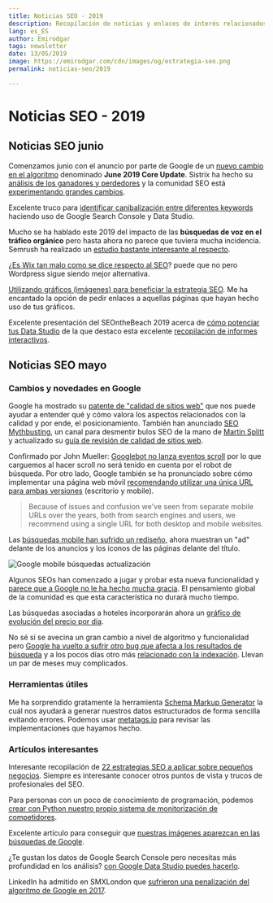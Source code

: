 ```yaml
---
title: Noticias SEO - 2019
description: Recopilación de noticias y enlaces de interés relacionados con el SEO y Marketing digital
lang: es_ES
author: Emirodgar
tags: newsletter
date: 13/05/2019
image: https://emirodgar.com/cdn/images/og/estrategia-seo.png
permalink: noticias-seo/2019

---
```


# Noticias SEO - 2019


## Noticias SEO junio

Comenzamos junio con el anuncio por parte de Google de un [nuevo cambio en el algoritmo](https://twitter.com/searchliaison/status/1135275028834947073) denominado **June 2019 Core Update**. Sistrix ha hecho su [análisis de los ganadores y perdedores](https://www.sistrix.com/blog/google-core-update-more-content-and-news-sites-affected/) y la comunidad SEO está [experimentando grandes cambios](https://www.seroundtable.com/google-june-2019-core-update-big-27682.html).

Excelente truco para [identificar canibalización entre diferentes keywords](https://strategiq.co/how-to-identify-keyword-cannibalisation/) haciendo uso de Google Search Console y Data Studio.

Mucho se ha hablado este 2019 del impacto de las **búsquedas de voz en el tráfico orgánico** pero hasta ahora no parece que tuviera mucha incidencia. Semrush ha realizado un [estudio bastante interesante al respecto](https://www.semrush.com/blog/voice-search-study/).

¿[Es Wix tan malo como se dice respecto al SEO](https://ahrefs.com/blog/wix-seo/)? puede que no pero Wordpress sigue siendo mejor alternativa.

[Utilizando gráficos (imágenes) para beneficiar la estrategia SEO](https://www.semrush.com/blog/how-to-add-faq-schema-google-tag-manager). Me ha encantado la opción de pedir enlaces a aquellas páginas que hayan hecho uso de tus gráficos. 

Excelente presentación del SEOntheBeach 2019 acerca de [cómo potenciar tus Data Studio](https://es.slideshare.net/Memoriq/data-studio-al-rescate-seonthebeach-2019) de la que destaco esta excelente [recopilación de informes interactivos](https://datastudio.google.com/u/0/reporting/0B2lgFyX5qOqhbFE5RllsdFdtMXc/page/RKdH).



## Noticias SEO mayo

### Cambios y novedades en Google

Google ha mostrado su [patente de "calidad de sitios web"](https://patents.google.com/patent/US9031929B1/en) que nos puede ayudar a entender qué y cómo valora los aspectos relacionados con la calidad y por ende, el posicionamiento. También han anunciado [SEO Mythbusting](https://www.youtube.com/watch?v=zEEaq6F4Jio), un canal para desmentir bulos SEO de la mano de [Martin Splitt](https://twitter.com/g33konaut?lang=es) y actualizado su [guía de revisión de calidad de sitios web](https://static.googleusercontent.com/media/www.google.com/en//insidesearch/howsearchworks/assets/searchqualityevaluatorguidelines.pdf).

Confirmado por John Mueller: [Googlebot no lanza eventos scroll](https://twitter.com/JohnMu/status/1128375878000443394) por lo que carguemos al hacer scroll no será tenido en cuenta por el robot de búsqueda. Por otro lado, Google también se ha pronunciado sobre cómo implementar una página web móvil [recomendando utilizar una única URL para ambas versiones](https://webmasters.googleblog.com/2019/05/mobile-first-indexing-by-default-for.html) (escritorio y mobile).

> Because of issues and confusion we've seen from separate mobile URLs over the years, both from search engines and users, we recommend using a single URL for both desktop and mobile websites.

Las [búsquedas mobile han sufrido un rediseño](https://www.blog.google/products/search/new-design-google-search/), ahora muestran un "ad" delante de los anuncios y los iconos de las páginas delante del título.

![Google mobile búsquedas actualización](https://storage.googleapis.com/gweb-uniblog-publish-prod/images/keyword_assets_1445x1720.max-1000x1000.jpg)

Algunos SEOs han comenzado a jugar y probar esta nueva funcionalidad y [parece que a Google no le ha hecho mucha gracia](https://twitter.com/dannysullivan/status/1133034130235486209?ref_src=twsrc%5Etfw%7Ctwcamp%5Etweetembed%7Ctwterm%5E1133034130235486209%7Ctwgr%5E393039363b74776565745f6d65646961&ref_url=https://courses.mariehaynes.com/search-news-you-can-use/episode-85-light-version/). El pensamiento global de la comunidad es que esta característica no durará mucho tiempo.

Las búsquedas asociadas a hoteles incorporarán ahora un [gráfico de evolución del precio por día](https://searchengineland.com/google-moves-hotel-pricing-chart-into-the-serp-317466).

No sé si se avecina un gran cambio a nivel de algoritmo y funcionalidad pero [Google ha vuelto a sufrir otro bug que afecta a los resultados de búsqueda](https://twitter.com/googlewmc/status/1131193175652032516) y a los pocos días otro más [relacionado con la indexación](https://searchengineland.com/google-has-fixed-the-indexing-issue-from-thursday-night-317484?). Llevan un par de meses muy complicados.

### Herramientas útiles

Me ha sorprendido gratamente la herramienta [Schema Markup Generator](https://technicalseo.com/tools/schema-markup-generator/) la cuál nos ayudará a generar nuestros datos estructurados de forma sencilla evitando errores. Podemos usar [metatags.io](https://metatags.io/) para revisar las implementaciones que hayamos hecho.

### Artículos interesantes

Interesante recopilación de [22 estrategias SEO a aplicar sobre pequeños negocios](https://www.bloggersideas.com/best-seo-strategy-for-small-businesses). Siempre es interesante conocer otros puntos de vista y trucos de profesionales del SEO.

Para personas con un poco de conocimiento de programación, podemos [crear con Python nuestro propio sistema de monitorización de competidores](https://www.searchenginejournal.com/spy-on-competitors-python-data-studio/306841/#close). 

Excelente artículo para conseguir que [nuestras imágenes aparezcan en las búsquedas de Google](https://www.upbuild.io/blog/featured-snippet-images/).

¿Te gustan los datos de Google Search Console pero necesitas más profundidad en los análisis? [con Google Data Studio puedes hacerlo](https://www.rubenvezzoli.online/manipulate-search-console-data-using-data-studio/).

LinkedIn ha admitido en SMXLondon que [sufrieron una penalización del algoritmo de Google en 2017](https://twitter.com/rustybrick/status/1132984705857597442?ref_src=twsrc%5Etfw%7Ctwcamp%5Etweetembed%7Ctwterm%5E1132984705857597442%7Ctwgr%5E393039363b74776565745f6d65646961&ref_url=https://courses.mariehaynes.com/search-news-you-can-use/episode-85-light-version/).
<!--stackedit_data:
eyJoaXN0b3J5IjpbLTE4OTEwOTMzNTUsMzcxMjA2ODU2LDExOD
Y4MzQ2MzIsMTMzMjQwNDA3MSwxNDgzNjI3MjI5LC0xODY1MzQw
NjMxLC0xMjg1MzkxMjcxLDY1NzQ0MjU3MCw2NDMwNjUxNSwtMT
AyMzQwNTA5OCwtNjg1MTA2MzUxLC0xOTE5MzcwNTU1LDMwMTgw
NzU4MSw5NzYyMDA5NDUsLTUyNTczNDM5NywtMzM1MzM1ODAsLT
U4NjQ2NzYxMCwtMjEwODMwODI1LDE5ODg4Nzg1OTUsMTMyNjcw
NzUzMV19
-->